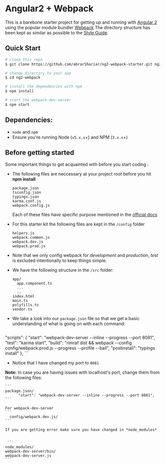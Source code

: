 # Angular2 + Webpack

This is a barebone starter project for getting up and running with [Angular 2](https://angular.io) using the popular module bundler [Webpack](https://webpack.github.io/)
The directory structure has been kept as similar as possible to the [Style Guide](https://angular.io/docs/ts/latest/guide/style-guide.html).

## Quick Start

```bash
# clone this repo
$ git clone https://github.com/abrarShariar/ng2-webpack-starter.git ng2-webpack

# change directory to your app
$ cd ng2-webpack

# install the dependencies with npm
$ npm install

# start the webpack-dev-server
$ npm start
```
## Dependencies:
  
  * `node` and `npm`
  * Ensure you're running Node (`v5.x.x`+) and NPM (`3.x.x`+)


## Before getting started

Some important things to get acquainted with before you start coding :

  - The following files are neccessary at your project root before you hit **npm install**
  
     ```
    package.json
    tsconfig.json
    typings.json
    karma.conf.js
    webpack.config.js
     ```
	  Each of these files have specific purpose mentioned in the [official docs](https://angular.io)
  
  - For this starter kit the following files are kept in the ```/config``` folder
  
    ```
    helpers.js
    webpack.common.js
    webpack.dev.js
    webpack.prod.js
    ```
  - Note that we only config webpack for *development* and *production*, *test* is excluded intentionally to keep things simple.  
 
  - We have the following structure in the ```/src``` folder:
  
    ```
    app/
      app.component.ts
      ...
      ..
    index.html
    main.ts
    polyfills.ts
    vendor.ts
    ```
    
  - We take a look into our ```package.json``` file so that we get a basic understanding of what is going on with each command:
  
    ```
  "scripts": {
    "start": "webpack-dev-server --inline --progress --port 8081",
    "test": "karma start",
    "build": "rimraf dist && webpack --config config/webpack.prod.js --progress --profile --bail",
    "postinstall": "typings install"
    },
    ```
  
  - Notice that I have changed my port to ```8081``` 
  
  **Note:** In case you are having issues with localhost's port, change them from the following files:
  
    ```
    package.json/
          "start": "webpack-dev-server --inline --progress --port 8081",
    ```
    
    For webpack-dev-server
    ```
      config/webpack.dev.js/
    ```
    
    If you are getting error make sure you have changed in *node_modules*
    
     
     ```
    node_modules/
    webpack-dev-server/bin/
    webpack-dev-server.js
    ```
    
